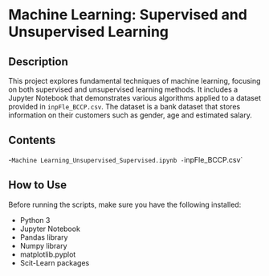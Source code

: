 # Machine Learning: Supervised and Unsupervised Learning

## Description

This project explores fundamental techniques of machine learning, focusing on both supervised and unsupervised learning methods. It includes a Jupyter Notebook that demonstrates various algorithms applied to a dataset provided in `inpFle_BCCP.csv`. The dataset is a bank dataset that stores information on their customers such as gender, age and estimated salary.

## Contents

-`Machine Learning_Unsupervised_Supervised.ipynb
-`inpFle_BCCP.csv`

## How to Use

Before running the scripts, make sure you have the following installed:

- Python 3
- Jupyter Notebook
- Pandas library
- Numpy library
- matplotlib.pyplot
- Scit-Learn packages
